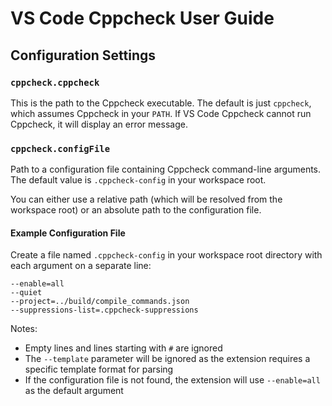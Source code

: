 # VS Code Cppcheck User Guide

## Configuration Settings

### `cppcheck.cppcheck`

This is the path to the Cppcheck executable.
The default is just `cppcheck`, which assumes Cppcheck in your `PATH`.
If VS Code Cppcheck cannot run Cppcheck, it will display an error message.

### `cppcheck.configFile`

Path to a configuration file containing Cppcheck command-line arguments. The default value is `.cppcheck-config` in your workspace root.

You can either use a relative path (which will be resolved from the workspace root) or an absolute path to the configuration file.

#### Example Configuration File

Create a file named `.cppcheck-config` in your workspace root directory with each argument on a separate line:

```text
--enable=all
--quiet
--project=../build/compile_commands.json
--suppressions-list=.cppcheck-suppressions
```

Notes:

- Empty lines and lines starting with `#` are ignored
- The `--template` parameter will be ignored as the extension requires a specific template format for parsing
- If the configuration file is not found, the extension will use `--enable=all` as the default argument
